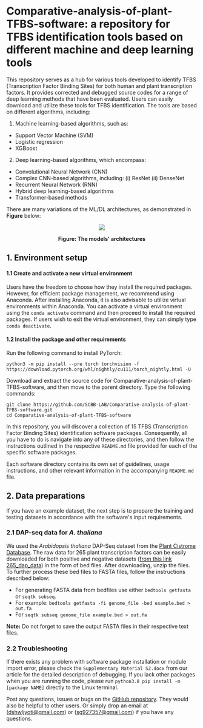# Comparative-analysis-of-plant-TFBS-software: a repository for TFBS identification tools based on different machine and deep learning tools

This repository serves as a hub for various tools developed to identify TFBS (Transcription Factor Binding Sites) for both human and plant transcription factors. It provides corrected and debugged source codes for a range of deep learning methods that have been evaluated. Users can easily download and utilize these tools for TFBS identification. The tools are based on different algorithms, including:

1. Machine learning-based algorithms, such as:
- Support Vector Machine (SVM)
- Logistic regression
- XGBoost

2. Deep learning-based algorithms, which encompass:
- Convolutional Neural Network (CNN)
- Complex CNN-based algorithms, including:
(i) ResNet
(ii) DenseNet
- Recurrent Neural Network (RNN)
- Hybrid deep learning-based algorithms
- Transformer-based methods

There are many variations of the ML/DL architectures, as demonstrated in **Figure** below:
 
<p align="center">
<img src="Figure.png">
</p>
<p align="center"><b>Figure: The models' architectures</b></p> 

## 1. Environment setup

#### 1.1 Create and activate a new virtual environment

Users have the freedom to choose how they install the required packages. However, for efficient package management, we recommend using Anaconda. After installing Anaconda, it is also advisable to utilize virtual environments within Anaconda. You can activate a virtual environment using the `conda activate` command and then proceed to install the required packages. If users wish to exit the virtual environment, they can simply type `conda deactivate`. 

#### 1.2 Install the package and other requirements

Run the following command to install PyTorch:

```
python3 -m pip install --pre torch torchvision -f https://download.pytorch.org/whl/nightly/cu111/torch_nightly.html -U
```
Download and extract the source code for Comparative-analysis-of-plant-TFBS-software, and then move to the parent directory. Type the following commands:

```
git clone https://github.com/SCBB-LAB/Comparative-analysis-of-plant-TFBS-software.git
cd Comparative-analysis-of-plant-TFBS-software
```

In this repository, you will discover a collection of 15 TFBS (Transcription Factor Binding Sites) identification software packages. Consequently, all you have to do is navigate into any of these directories, and then follow the instructions outlined in the respective `README.md` file provided for each of the specific software packages.

Each software directory contains its own set of guidelines, usage instructions, and other relevant information in the accompanying `README.md` file.

## 2. Data preparations
If you have an example dataset, the next step is to prepare the training and testing datasets in accordance with the software's input requirements.

### 2.1 DAP-seq data for *A. thaliana*

We used the *Arabidopsis thaliana* DAP-Seq dataset from the [Plant Cistrome Database](http://neomorph.salk.edu/dap_web/pages/browse_table_aj.php). The raw data for 265 plant transcription factors can be easily downloaded for both positive and negative datasets ([from this link 265_dap_data](https://github.com/SCBB-LAB/Comparative-analysis-of-plant-TFBS-software/blob/main/265_dap_data.zip)) in the form of bed files. After downloading, unzip the files. To further process these bed files to FASTA files, follow the instructions described below: 

- For generating FASTA data from bedfiles use either `bedtools getfasta` or `seqtk subseq`.
- For example: `bedtools getfasta -fi genome_file -bed example.bed > out.fa`
- For `seqtk subseq genome_file example.bed > out.fa`

**Note:** Do not forget to save the output FASTA files in their respective text files.

### 2.2 Troubleshooting

If there exists any problem with software package installation or module import error, please check the `Supplementary Material S2.docx` from our article for the detailed description of debugging.
If you lack other packages when you are running the code, please run `python3.8 pip install -m [package NAME]` directly to the Linux terminal.

Post any questions, issues or bugs on the [GitHub repository](https://github.com/SCBB-LAB/Comparative-analysis-of-plant-TFBS-software/issues). They would also be helpful to other users. Or simply drop an email at (dshwljyoti@gmail.com) or (sg927357@gmail.com) if you have any questions.

